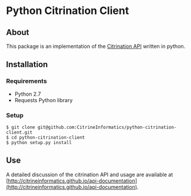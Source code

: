 # Python Citrination Client

## About

This package is an implementation of the [Citrination API](http://citrineinformatics.github.io/api-documentation) written in python.

## Installation

### Requirements

* Python 2.7
* Requests Python library

### Setup

```shell
$ git clone git@github.com:CitrineInformatics/python-citrination-client.git
$ cd python-citrination-client
$ python setup.py install
```

## Use

A detailed discussion of the citrination API and usage are available at [http://citrineinformatics.github.io/api-documentation](http://citrineinformatics.github.io/api-documentation).
